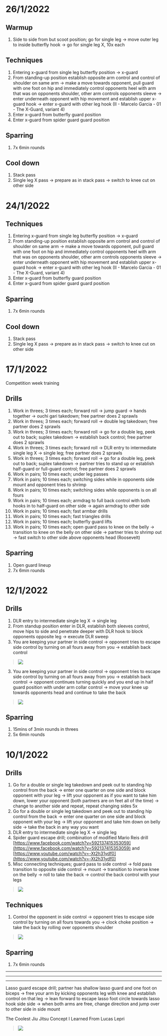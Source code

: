 # 26/1/2022

## Warmup

1. Side to side from but scoot position; go for single leg → move outer leg to inside butterfly hook → go for single leg X, 10x each

## Techniques

1. Entering x-guard from single leg butterfly position → x-guard
3. From standing-up position establish opposite arm control and control of shoulder on same arm → make a move towards opponent, pull guard with one foot on hip and immediately control opponents heel with arm that was on opponents shoulder, other arm controls opponents sleeve → enter underneath opponent with hip movement and establish upper x-guard hook → enter x-guard with other leg hook (II - Marcelo Garcia - 01 - The X-Guard, variant 4)
4. Enter x-guard from butterfly guard position
5. Enter x-guard from spider guard guard position

## Sparring
1. 7x 6min rounds

## Cool down

1. Stack pass
2. Single leg X pass → prepare as in stack pass → switch to knee cut on other side


# 24/1/2022

## Techniques

1. Entering x-guard from single leg butterfly position → x-guard
3. From standing-up position establish opposite arm control and control of shoulder on same arm → make a move towards opponent, pull guard with one foot on hip and immediately control opponents heel with arm that was on opponents shoulder, other arm controls opponents sleeve → enter underneath opponent with hip movement and establish upper x-guard hook → enter x-guard with other leg hook (II - Marcelo Garcia - 01 - The X-Guard, variant 4)
4. Enter x-guard from butterfly guard position
5. Enter x-guard from spider guard guard position

## Sparring
1. 7x 6min rounds

## Cool down

1. Stack pass
2. Single leg X pass → prepare as in stack pass → switch to knee cut on other side 


# 17/1/2022

Competition week training

## Drills

1. Work in threes; 3 times each; forward roll → jump guard → hands together → ouchi gari takedown; free partner does 2 sprawls
2. Work in threes; 3 times each; forward roll → double leg takedown; free partner does 2 sprawls
3. Work in threes; 3 times each; forward roll → go for a double leg, peek out to back; suplex takedown → establish back control; free partner does 2 sprawls
4. Work in threes; 3 times each; forward roll → DLR entry to intermediate single leg X → single leg; free partner does 2 sprawls
5. Work in threes; 3 times each; forward roll → go for a double leg, peek out to back; suplex takedown → partner tries to stand up or establish half-guard or full-guard control; free partner does 2 sprawls
6. Work in pairs; 10 times each; under leg passes
7. Work in pairs; 10 times each; switching sides while in opponents side mount and opponent tries to shrimp
8. Work in pairs; 10 times each; switching sides while opponents is on all fours
9. Work in pairs; 10 times each; armdrag to full back control with both hooks in to half-guard on other side → again armdrag to other side
10. Work in pairs; 10 times each; fast armbar drills
11. Work in pairs; 10 times each; fast triangles drills
12. Work in pairs; 10 times each; butterfly guard lifts
13. Work in pairs; 10 times each; open guard pass to knee on the belly → transition to knee on the belly on other side → partner tries to shrimp out → fast switch to other side above opponents head (Roosevelt) 

## Sparring

1. Open guard lineup
3. 7x 6min rounds

# 12/1/2022

## Drills

1. DLR entry to intermediate single leg X → single leg
2. From standup position enter in DLR, establish both sleeves control, move hips to side and penetrate deeper with DLR hook to block opponents opposite leg → execute DLR sweep
3. You are keeping your partner in side control → opponent tries to escape side control by turning on all fours away from you → establish back control

> [![](https://img.youtube.com/vi/B8fR6C2nP3s/0.jpg)](https://www.youtube.com/watch?v=B8fR6C2nP3s)

3. You are keeping your partner in side control → opponent tries to escape side control by turning on all fours away from you → establish back control → opponent continues turning quickly and you end up in half guard position with under arm collar control → move your knee up towards opponents head and continue to take the back

> [![](https://img.youtube.com/vi/v5MiQO9NFN4/0.jpg)](https://youtu.be/v5MiQO9NFN4?t=142)

## Sparring

1. 15mins of 3min rounds in threes
2. 5x 6min rounds

# 10/1/2022

## Drills

1. Go for a double or single leg takedown and peek out to standing hip control from the back → enter one quarter on one side and block opponent with your leg → lift your opponent as if you want to take him down, lower your opponent (both partners are on feet all of the time) → change to another side and repeat, repeat changing sides 5x
2. Go for a double or single leg takedown and peek out to standing hip control from the back → enter one quarter on one side and block opponent with your leg → lift your opponent and take him down on belly side → take the back in any way you want 
3. DLR entry to intermediate single leg X → single leg
4. Spider guard escape drill; combination of modified  Mario Reis drill [https://www.facebook.com/watch?v=592137415353059](https://www.facebook.com/watch?v=592137415353059) and [https://www.youtube.com/watch?v=-Xt2h31ydf0](https://www.youtube.com/watch?v=-Xt2h31ydf0) 
5. Misc connecting techniques; guard pass to side control → fold pass transition to opposite side control → mount → transition to inverse knee on the belly → roll to take the back → control the back control with your legs

> [![](https://img.youtube.com/vi/jinJ45Pg2Io/0.jpg)](https://www.youtube.com/watch?v=jinJ45Pg2Io)

## Techniques

1. Control the opponent in side control → opponent tries to escape side control by turning on all fours towards you → clock choke position → take the back by rolling over opponents shoulder

> [![](https://img.youtube.com/vi/589ThjuehMg/0.jpg)](https://www.youtube.com/watch?v=589ThjuehMg)


## Sparring
1. 7x 6min rounds








-----
-----
-----

Lasso guard escape drill; partner has shallow lasso guard and one foot on biceps → free your arm by kicking opponents leg with knee and establish control on that leg → lean forward to escape lasso foot circle towards lasso hook side side → when both arms are free, change direction and jump over to other side in side mount


The Coolest Jiu Jitsu Concept I Learned From Lucas Lepri

> [![](https://img.youtube.com/vi/NogcOmpfQME/0.jpg)](https://www.youtube.com/watch?v=NogcOmpfQME)
